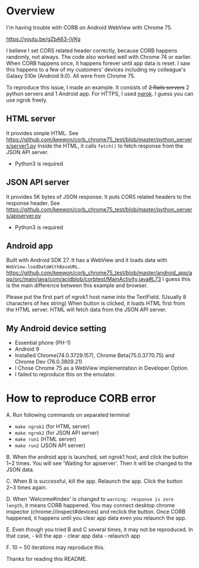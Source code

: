 # Overview
I'm having trouble with CORB on Android WebView with Chrome 75.

https://youtu.be/gZbA63-jVKg

I believe I set CORS related header correctly, because CORB happens randomly, not always.
The code also worked well with Chrome 74 or earlier.
When CORB happens once, it happens forever until app data is reset.
I saw this happens to a few of my customers' devices including my colleague's Galaxy S10e (Android 9.0).
All were from Chrome 75.

To reproduce this issue, I made an example.
It consists of ~~2 Rails servers~~ 2 python servers and 1 Android app.
For HTTPS, I used [ngrok](https://ngrok.com/). I guess you can use ngrok freely.

## HTML server
It provides simple HTML. See https://github.com/keewon/corb_chrome75_test/blob/master/python_servers/server1.py
Inside the HTML, it calls `fetch()` to fetch response from the JSON API server.

 - Python3 is required

## JSON API server
It provides 5K bytes of JSON response.
It puts CORS related headers to the response header. See https://github.com/keewon/corb_chrome75_test/blob/master/python_servers/apiserver.py

 - Python3 is required
 
## Android app
Built with Android SDK 27.
It has a WebView and it loads data with `WebView.loadDataWithBaseURL`.
https://github.com/keewon/corb_chrome75_test/blob/master/android_app/app/src/main/java/com/acidblob/corbtest/MainActivity.java#L73
I guess this is the main difference between this example and browser.

Please put the first part of ngrok1 host name into the TextField. (Usually 8 characters of hex string)
When button is clicked, it loads HTML first from the HTML server.
HTML will fetch data from the JSON API server.

## My Android device setting
 - Essential phone (PH-1)
 - Android 9
 - Installed Chrome(74.0.3729.157), Chrome Beta(75.0.3770.75) and Chrome Dev (76.0.3809.21)
 - I Chose Chrome 75 as a WebView implementation in Developer Option.
 - I failed to reproduce this on the emulator.

# How to reproduce CORB error
 A. Run following commands on separated terminal
   - `make ngrok1` (for HTML server)
   - `make ngrok2` (for JSON API server)
   - `make run1` (HTML server)
   - `make run2` (JSON API server)

 B. When the android app is launched, set ngrok1 host, and click the button 1~2 times.
    You will see 'Waiting for apiserver'. Then it will be changed to the JSON data.

 C. When B is successful, kill the app. Relaunch the app. Click the button 2~3 times again.

 D. When 'Welcome#index' is changed to `warning: response is zero length`, it means CORB happened.
    You may connect desktop chrome inspector (chrome://inspect#devices) and reclick the button.
    Once CORB happened, it happens until you clear app data even you relaunch the app.

 E. Even though you tried B and C several times, it may not be reproduced.
    In that case,
      - kill the app
      - clear app data
      - relaunch app

 F. 10 ~ 50 iterations may reproduce this.

Thanks for reading this README.
